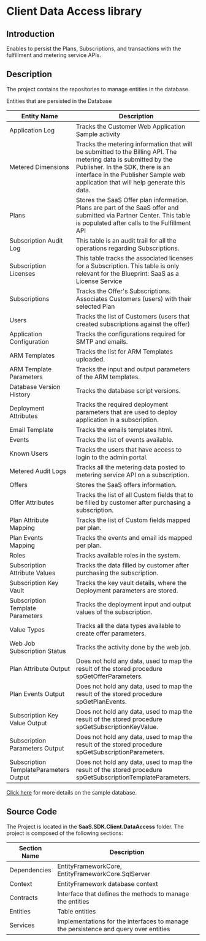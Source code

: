 # Client Data Access library

## Introduction

Enables to persist the Plans, Subscriptions, and transactions with the fulfillment and metering service APIs.

## Description

The project contains the repositories to manage entities in the database.

Entities that are persisted in the Database

| Entity Name | Description |
| --- | --- |
| Application Log | Tracks the Customer Web Application Sample activity |  
| Metered Dimensions | Tracks the metering information that will be submitted to the Billing API. The metering data is submitted by the Publisher. In the SDK, there is an interface in the Publisher Sample web application that will help generate this data.  |  
| Plans | Stores the SaaS Offer plan information. Plans are part of the SaaS offer and submitted via Partner Center. This table is populated after calls to the Fulfillment API|  
| Subscription Audit Log | This table is an audit trail for all the operations regarding Subscriptions. |  
| Subscription Licenses | This table tracks the associated licenses for a Subscription. This table is only relevant for the Blueprint: SaaS as a License Service |  
| Subscriptions | Tracks the Offer's Subscriptions. Associates Customers (users) with their selected Plan|  
| Users | Tracks the list of Customers (users that created subscriptions against the offer) |  
| Application Configuration | Tracks the configurations required for SMTP and emails. |
| ARM Templates | Tracks the list for ARM Templates uploaded. |
| ARM Template Parameters | Tracks the input and output parameters of the ARM templates. |
| Database Version History | Tracks the database script versions. |
| Deployment Attributes | Tracks the required deployment parameters that are used to deploy application in a subscription. |
| Email Template | Tracks the emails templates html. |
| Events | Tracks the list of events available. |
| Known Users | Tracks the users that have access to login to the admin portal. |
| Metered Audit Logs | Tracks all the metering data posted to metering service API on a subscription. |
| Offers | Stores the SaaS offers information. |
| Offer Attributes | Tracks the list of all Custom fields that to be filled by customer after purchasing a subscription. |
| Plan Attribute Mapping | Tracks the list of Custom fields mapped per plan. |
| Plan Events Mapping | Tracks the events and email ids mapped per plan. |
| Roles | Tracks available roles in the system. |
| Subscription Attribute Values | Tracks the data filled by customer after purchasing the subscription. |
| Subscription Key Vault | Tracks the key vault details, where the Deployment parameters are stored. |
| Subscription Template Parameters | Tracks the deployment input and output values of the subscription. |
| Value Types | Tracks all the data types available to create offer parameters. |
| Web Job Subscription Status | Tracks the activity done by the web job. |
| Plan Attribute Output | Does not hold any data, used to map the result of the stored procedure spGetOfferParameters. |
| Plan Events Output | Does not hold any data, used to map the result of the stored procedure spGetPlanEvents. |
| Subscription Key Value Output | Does not hold any data, used to map the result of the stored procedure spGetSubscriptionKeyValue. |
| Subscription Parameters Output | Does not hold any data, used to map the result of the stored procedure spGetSubscriptionParameters. |
| Subscription TemplateParameters Output | Does not hold any data, used to map the result of the stored procedure spGetSubscriptionTemplateParameters. |  

[Click here](Transactable-SaaS-SDK-Sample-Database.md) for more details on the sample database.

## Source Code

The Project is located in the **SaaS.SDK.Client.DataAccess** folder.
The project is composed of the following sections:

| Section Name | Description |
| --- | --- |  
| Dependencies | EntityFrameworkCore,  EntityFrameworkCore.SqlServer|
| Context | EntityFramework database context |
| Contracts | Interface that defines the methods to manage the entities |
| Entities | Table entities |
| Services | Implementations for the interfaces to manage the persistence and query over entities |
